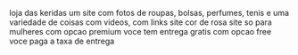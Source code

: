 loja das keridas 
um site com fotos de roupas, bolsas, perfumes, tenis e uma variedade de coisas
com videos,  com links 
site cor de rosa
site so para mulheres
com opcao premium voce tem entrega gratis
com opcao free voce paga a taxa de entrega 
